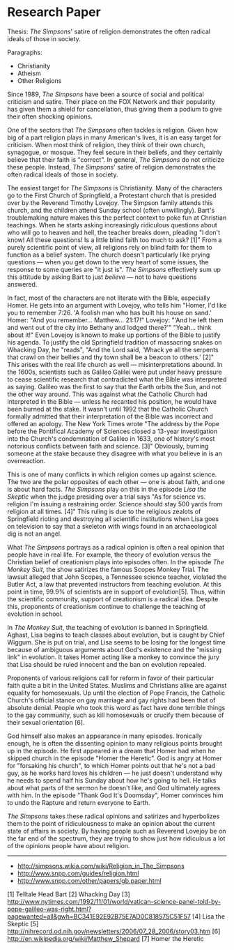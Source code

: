 # Research Paper

Thesis: _The Simpsons_' satire of religion demonstrates the often radical ideals of those in society.

Paragraphs:
- Christianity
- Atheism
- Other Religions

Since 1989, _The Simpsons_ have been a source of social and political criticism and satire. Their place on the FOX Network and their popularity has given them a shield for cancellation, thus giving them a podium to give their often shocking opinions.

One of the sectors that _The Simpsons_ often tackles is religion. Given how big of a part religion plays in many American's lives, it is an easy target for criticism. When most think of religion, they think of their own church, synagogue, or mosque. They feel secure in their beliefs, and they certainly believe that their faith is "correct". In general, _The Simpsons_ do not criticize these people. Instead, _The Simpsons_' satire of religion demonstrates the often radical ideals of those in society.

The easiest target for _The Simpsons_ is Christianity. Many of the characters go to the First Church of Springfield, a Protestant church that is presided over by the Reverend Timothy Lovejoy. The Simpson family attends this church, and the children attend Sunday school (often unwillingly). Bart's troublemaking nature makes this the perfect context to poke fun at Christian teachings. When he starts asking increasingly ridiculous questions about who will go to heaven and hell, the teacher breaks down, pleading "I don't know! All these questions! Is a little blind faith too much to ask? [1]" From a purely scientific point of view, all religions rely on blind faith for them to function as a belief system. The church doesn't particularly like prying questions — when you get down to the very heart of some issues, the response to some queries are "it just is". _The Simpsons_ effectively sum up this attitude by asking Bart to just _believe_ — not to have questions answered.

In fact, most of the characters are not literate with the Bible, especially Homer. He gets into an argument with Lovejoy, who tells him "Homer, I'd like you to remember 7:26. 'A foolish man who has built his house on sand.' Homer: "And you remember… Matthew… 21:17!" Lovejoy: "'And he left them and went out of the city into Bethany and lodged there?'" "Yeah… think about it!" Even Lovejoy is known to make up portions of the Bible to justify his agenda. To justify the old Springfield tradition of massacring snakes on Whacking Day, he "reads", "And the Lord said, 'Whack ye all the serpents that crawl on their bellies and thy town shall be a beacon to others.' [2]" This arises with the real life church as well — misinterpretations abound. In the 1600s, scientists such as Galileo Galilei were put under heavy pressure to cease scientific research that contradicted what the Bible was interpreted as saying. Galileo was the first to say that the Earth orbits the Sun, and not the other way around. This was against what the Catholic Church had interpreted in the Bible — unless he recanted his position, he would have been burned at the stake. It wasn't until 1992 that the Catholic Church formally admitted that their interpretation of the Bible was incorrect and offered an apology. The New York Times wrote "The address by the Pope before the Pontifical Academy of Sciences closed a 13-year investigation into the Church's condemnation of Galileo in 1633, one of history's most notorious conflicts between faith and science. [3]" Obviously, burning someone at the stake because they disagree with what you believe in is an overreaction.

This is one of many conflicts in which religion comes up against science. The two are the polar opposites of each other — one is about faith, and one is about hard facts. _The Simpsons_ play on this in the episode _Lisa the Skeptic_ when the judge presiding over a trial says "As for science vs. religion I'm issuing a restraining order. Science should stay 500 yards from religion at all times. [4]" This ruling is due to the religious zealots of Springfield rioting and destroying all scientific institutions when Lisa goes on television to say that a skeleton  with wings found in an archaeological dig is not an angel.

What _The Simpsons_ portrays as a radical opinion is often a real opinion that people have in real life. For example, the theory of evolution versus the Christian belief of creationism plays into episodes often. In the episode _The Monkey Suit_, the show satirizes the famous Scopes Monkey Trial. The lawsuit alleged that John Scopes, a Tennessee science teacher, violated the Butler Act, a law that prevented instructors from teaching evolution. At this point in time, 99.9% of scientists are in support of evolution[5]. Thus, within the scientific community, support of creationism is a radical idea. Despite this, proponents of creationism continue to challenge the teaching of evolution in school.

In _The Monkey Suit_, the teaching of evolution is banned in Springfield. Aghast, Lisa begins to teach classes about evolution, but is caught by Chief Wiggum. She is put on trial, and Lisa seems to be losing for the longest time because of ambiguous arguments about God's existence and the "missing link" in evolution. It takes Homer acting like a monkey to convince the jury that Lisa should be ruled innocent and the ban on evolution repealed.

Proponents of various religions call for reform in favor of their particular faith quite a bit in the United States. Muslims and Christians alike are against equality for homosexuals. Up until the election of Pope Francis, the Catholic Church's official stance on gay marriage and gay rights had been that of absolute denial. People who took this word as fact have done terrible things to the gay community, such as kill homosexuals or crucify them because of their sexual orientation [6].

God himself also makes an appearance in many episodes. Ironically enough, he is often the dissenting opinion to many religious points brought up in the episode. He first appeared in a dream that Homer had when he skipped church in the episode "Homer the Heretic". God is angry at Homer for "forsaking his church", to which Homer points out that he's not a bad guy, as he works hard loves his children — he just doesn't understand why he needs to spend half his Sunday about how he's going to hell. He talks about what parts of the sermon he doesn't like, and God ultimately agrees with him. In the episode "Thank God It's Doomsday", Homer convinces him to undo the Rapture and return everyone to Earth.

_The Simpsons_ takes these radical opinions and satirizes and hyperbolizes them to the point of ridiculousness to make an opinion about the current state of affairs in society. By having people such as Reverend Lovejoy be on the far end of the spectrum, they are trying to show just how ridiculous a lot of the opinions people have about religion.

---

- http://simpsons.wikia.com/wiki/Religion_in_The_Simpsons
- http://www.snpp.com/guides/religion.html
- http://www.snpp.com/other/papers/gb.paper.html

[1] Telltale Head Bart
[2] Whacking Day
[3] http://www.nytimes.com/1992/11/01/world/vatican-science-panel-told-by-pope-galileo-was-right.html?pagewanted=all&gwh=BC341E92E92B75E7AD0C818575C51F57
[4] Lisa the Skeptic
[5] http://nihrecord.od.nih.gov/newsletters/2006/07_28_2006/story03.htm
[6] http://en.wikipedia.org/wiki/Matthew_Shepard
[7] Homer the Heretic